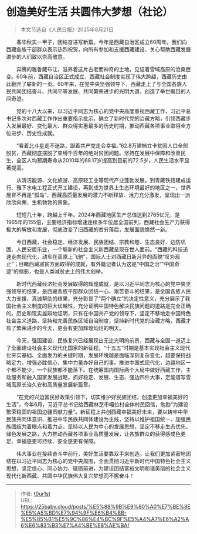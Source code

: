 # 创造美好生活 共圆伟大梦想（社论）


> 本文节选自《人民日报》2025年8月21日

  春华秋实一甲子，团结奋进写新篇。今年是西藏自治区成立60周年。我们向西藏各族干部群众表示热烈祝贺，向所有参加和支援西藏建设、关心帮助西藏发展进步的人们致以崇高敬意。

  奔腾的雅鲁藏布江，滋养着这片古老而神奇的土地，见证着雪域高原的沧桑巨变。60年前，西藏自治区正式成立，西藏社会制度实现了伟大跨越，西藏历史由此翻开了崭新的一页。60年来，在党中央坚强领导下，西藏走上了与全国各族人民共同团结奋斗、共同平等发展、共同繁荣进步的光明大道，创造了举世瞩目的人间奇迹。

  党的十八大以来，以习近平同志为核心的党中央高度重视西藏工作，习近平总书记多次对西藏工作作出重要指示批示，确立了新时代党的治藏方略，引领西藏步入发展最好、变化最大、群众得实惠最多的历史时期，推动西藏各项事业取得全方位进步、历史性成就。

  “看着北斗星走不迷路，跟着共产党走会幸福。”62.8万建档立卡贫困人口全部脱贫，西藏彻底摆脱了束缚千百年的绝对贫困问题。坚持在发展中保障和改善民生，全区人均预期寿命从2010年的68.17岁提高到目前的72.5岁，人民生活水平显著提高。

  从清洁能源、文化旅游、高原轻工业等现代产业蓬勃发展，到青藏铁路建成运行、雅下水电工程正式开工建设，再到成为世界上生态环境最好的地区之一，世界屋脊不再是“孤岛”，西藏高质量发展的潜力不断释放、活力充分激发，呈现出一派欣欣向荣、生机勃勃的景象。

  短短几十年，跨越上千年。2024年西藏地区生产总值达到2765亿元，是1965年的155倍，主要经济指标增速连续多年位居全国前列，西藏社会生产力获得极大的解放和发展，彻底改变了旧西藏的贫穷落后，发展面貌焕然一新。

  今日西藏，社会稳定、经济发展、民族团结、宗教和睦、生态良好、边防巩固、人民安居乐业，一个崭新的社会主义新西藏呈现在世人面前。“西藏的科技迅速走向现代化，动车在高原上飞驰”，国际人士对西藏日新月异的面貌“叹为观止”；目睹西藏减贫方面取得的成就，有外籍记者认为这是“中国之治”“中国奇迹”的缩影，也是人类减贫史上的伟大创举。

  新时代西藏经济社会发展取得的辉煌成就，是以习近平同志为核心的党中央坚强领导的结果，是西藏各族干部群众团结一心、艰苦奋斗的结果，是全国各族人民大力支援、真诚帮助的结果，充分彰显了“两个确立”的决定性意义，充分展示了我国社会主义制度的巨大优越性，充分证明中国特色解决民族问题的道路是完全正确的。历史和现实雄辩地证明，只有在中国共产党的领导下，坚定不移地走中国特色社会主义道路，坚持和完善民族区域自治制度，坚持新时代党的治藏方略，西藏才有了繁荣进步的今天，更会有更加辉煌灿烂的明天。

  今天，强国建设、民族复兴已经展现出无比光明的前景，西藏与全国一道迈上了全面建设社会主义现代化国家的新征程。“十五五”时期是基本实现社会主义现代化夯实基础、全面发力的关键时期，发展环境越是面临深刻复杂变化，越要保持战略定力，增强必胜信心，集中力量办好自己的事。推进中国式现代化，边疆地区一个都不能少，一个民族都不能落下。在统筹国内国际两个大局中做好西藏工作，主动服务和融入国家发展战略，抓好稳定、发展、生态、强边四件大事，定能谱写雪域高原长治久安和高质量发展新篇章。

  “在党的兴边富民好政策引领下，切实维护好民族团结，创造更加幸福美好的生活”，今年6月，习近平总书记给西藏林芝市嘎拉村全体村民回信，勉励“为建设繁荣稳固的祖国边疆贡献力量”。新征程上共创西藏幸福美好未来，要以铸牢中华民族共同体意识、推进中华民族共同体建设为主线，坚持以维护祖国统一、加强民族团结为着眼点和着力点，坚持以人民为中心的发展思想，坚定不移走生态优先、绿色发展之路，大力推动西藏各项事业高质量发展，让各族群众的获得感成色更足、幸福感更可持续、安全感更有保障。

  伟大事业在接续奋斗中前行，美好生活要靠双手来创造。让我们更加紧密地团结在以习近平同志为核心的党中央周围，全面贯彻习近平新时代中国特色社会主义思想，坚定信心、同心协力、砥砺前进，为建设团结富裕文明和谐美丽的社会主义现代化新西藏、共圆中华民族伟大复兴梦想而不懈奋斗！

---

> 作者: [t0ur1st](https://github.com/tyd2000)  
> URL: https://25baby.cloud/posts/%E5%88%9B%E9%80%A0%E7%BE%8E%E5%A5%BD%E7%94%9F%E6%B4%BB-%E5%85%B1%E5%9C%86%E4%BC%9F%E5%A4%A7%E6%A2%A6%E6%83%B3%E7%A4%BE%E8%AE%BA/  


